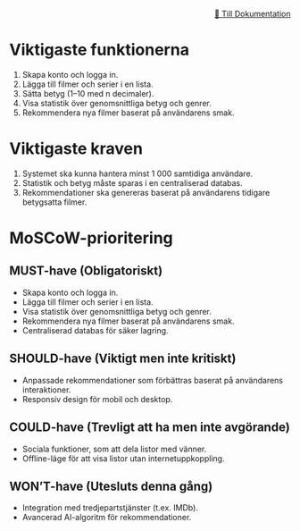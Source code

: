 <p align="right">
  <a href="documentation.md">📄 Till Dokumentation</a>
</p>


# Viktigaste funktionerna
1. Skapa konto och logga in.
2. Lägga till filmer och serier i en lista.
3. Sätta betyg (1–10 med n decimaler).
4. Visa statistik över genomsnittliga betyg och genrer.
5. Rekommendera nya filmer baserat på användarens smak.

# Viktigaste kraven
1. Systemet ska kunna hantera minst 1 000 samtidiga användare.
2. Statistik och betyg måste sparas i en centraliserad databas.
3. Rekommendationer ska genereras baserat på användarens tidigare betygsatta filmer.

# MoSCoW-prioritering

## MUST-have (Obligatoriskt)
- Skapa konto och logga in.
- Lägga till filmer och serier i en lista.
- Visa statistik över genomsnittliga betyg och genrer.
- Rekommendera nya filmer baserat på användarens smak.
- Centraliserad databas för säker lagring.

## SHOULD-have (Viktigt men inte kritiskt)
- Anpassade rekommendationer som förbättras baserat på användarens interaktioner.
- Responsiv design för mobil och desktop.

## COULD-have (Trevligt att ha men inte avgörande)
- Sociala funktioner, som att dela listor med vänner.
- Offline-läge för att visa listor utan internetuppkoppling.

## WON’T-have (Utesluts denna gång)
- Integration med tredjepartstjänster (t.ex. IMDb).
- Avancerad AI-algoritm för rekommendationer.
